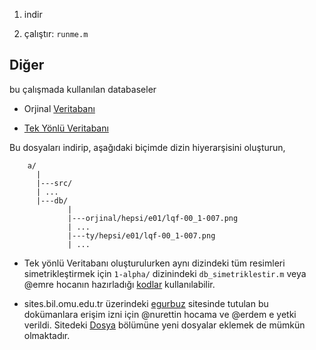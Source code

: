 1. indir

2. çalıştır: `runme.m`

## Diğer

bu çalışmada kullanılan databaseler

- Orjinal [Veritabanı](http://github.com/downloads/19bal/gaitEmre/db.tar.gz)

- [Tek Yönlü Veritabanı](https://github.com/downloads/19bal/ggc/tyDB.rar)

Bu dosyaları indirip, aşağıdaki biçimde dizin hiyerarşisini oluşturun,

		a/
		  |
		  |---src/
		  | ...
		  |---db/
		         |
				 |---orjinal/hepsi/e01/lqf-00_1-007.png
				 | ...
				 |---ty/hepsi/e01/lqf-00_1-007.png
		   		 | ...

- Tek yönlü Veritabanı oluşturulurken aynı dizindeki tüm resimleri simetrikleştirmek için `1-alpha/` dizinindeki `db_simetriklestir.m` veya @emre hocanın hazırladığı [kodlar](https://sites.google.com/a/bil.omu.edu.tr/egurbuz/dosya/ters.m?attredirects=0&d=1) kullanılabilir.

- sites.bil.omu.edu.tr üzerindeki [egurbuz](https://sites.google.com/a/bil.omu.edu.tr/egurbuz/) sitesinde tutulan bu dokümanlara erişim izni için @nurettin hocama ve @erdem e yetki verildi. Sitedeki [Dosya](https://sites.google.com/a/bil.omu.edu.tr/egurbuz/dosya) bölümüne yeni dosyalar eklemek de mümkün olmaktadır.
